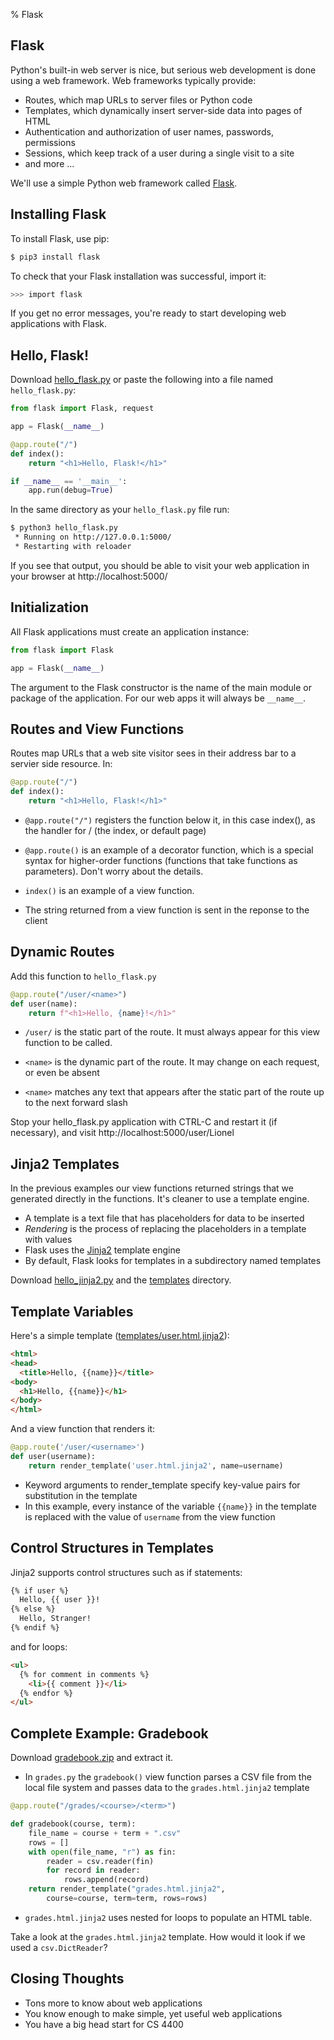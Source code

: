 % Flask

## Flask

Python's built-in web server is nice, but serious web development is done using a web framework. Web frameworks typically provide:

- Routes, which map URLs to server files or Python code
- Templates, which dynamically insert server-side data into pages of HTML
- Authentication and authorization of user names, passwords, permissions
- Sessions, which keep track of a user during a single visit to a site
- and more ...

We'll use a simple Python web framework called [Flask](http://flask.pocoo.org/).

## Installing Flask

To install Flask, use pip:

```sh
$ pip3 install flask
```

To check that your Flask installation was successful, import it:

```sh
>>> import flask
```

If you get no error messages, you're ready to start developing web applications with Flask.

## Hello, Flask!

Download [hello_flask.py](/code/python/web/hello_flask.py) or paste the following into a file named `hello_flask.py`:

```python
from flask import Flask, request

app = Flask(__name__)

@app.route("/")
def index():
    return "<h1>Hello, Flask!</h1>"

if __name__ == '__main__':
    app.run(debug=True)
```

In the same directory as your `hello_flask.py` file run:

```sh
$ python3 hello_flask.py
 * Running on http://127.0.0.1:5000/
 * Restarting with reloader
```

If you see that output, you should be able to visit your web application in your browser at http://localhost:5000/

## Initialization

All Flask applications must create an application instance:

```python
from flask import Flask

app = Flask(__name__)
```

The argument to the Flask constructor is the name of the main module or package of the application. For our web apps it will always be `__name__`.

## Routes and View Functions

Routes map URLs that a web site visitor sees in their address bar to a servier side resource. In:


```python
@app.route("/")
def index():
    return "<h1>Hello, Flask!</h1>"
```

- `@app.route("/")` registers the function below it, in this case index(), as the handler for / (the index, or default page)

- `@app.route()` is an example of a decorator function, which is a special syntax for higher-order functions (functions that take functions as parameters). Don't worry about the details.

- `index()` is an example of a view function.

- The string returned from a view function is sent in the reponse to the client

## Dynamic Routes

Add this function to `hello_flask.py`

```python
@app.route("/user/<name>")
def user(name):
    return f"<h1>Hello, {name}!</h1>"
```

- `/user/` is the static part of the route. It must always appear for this view function to be called.

- `<name>` is the dynamic part of the route. It may change on each request, or even be absent

- `<name>` matches any text that appears after the static part of the route up to the next forward slash

Stop your hello_flask.py application with CTRL-C and restart it (if necessary), and visit http://localhost:5000/user/Lionel

## Jinja2 Templates

In the previous examples our view functions returned strings that we generated directly in the functions. It's cleaner to use a template engine.

- A template is a text file that has placeholders for data to be inserted
- *Rendering* is the process of replacing the placeholders in a template with values
- Flask uses the [Jinja2](http://jinja.pocoo.org/) template engine
- By default, Flask looks for templates in a subdirectory named templates

Download [hello_jinja2.py](/code/python/web/hello_jinja2.py) and the [templates](/code/python/web/templates) directory.

## Template Variables

Here's a simple template ([templates/user.html.jinja2](/code/python/web/templates/user.html.jinja2)):

```html
<html>
<head>
  <title>Hello, {{name}}</title>
<body>
  <h1>Hello, {{name}}</h1>
</body>
</html>
```

And a view function that renders it:

```python
@app.route('/user/<username>')
def user(username):
    return render_template('user.html.jinja2', name=username)
```

- Keyword arguments to render_template specify key-value pairs for substitution in the template
- In this example, every instance of the variable `{{name}}` in the template is replaced with the value of `username` from the view function

## Control Structures in Templates

Jinja2 supports control structures such as if statements:

```html
{% if user %}
  Hello, {{ user }}!
{% else %}
  Hello, Stranger!
{% endif %}
```

and for loops:

```html
<ul>
  {% for comment in comments %}
    <li>{{ comment }}</li>
  {% endfor %}
</ul>
```

## Complete Example: Gradebook

Download [gradebook.zip](/code/python/web/gradebook.zip) and extract it.

- In `grades.py` the `gradebook()` view function parses a CSV file from the local file system and passes data to the `grades.html.jinja2` template

```python
@app.route("/grades/<course>/<term>")

def gradebook(course, term):
    file_name = course + term + ".csv"
    rows = []
    with open(file_name, "r") as fin:
        reader = csv.reader(fin)
        for record in reader:
            rows.append(record)
    return render_template("grades.html.jinja2",
        course=course, term=term, rows=rows)
```

- `grades.html.jinja2` uses nested for loops to populate an HTML table.

Take a look at the `grades.html.jinja2` template. How would it look if we used a `csv.DictReader`?

## Closing Thoughts

- Tons more to know about web applications
- You know enough to make simple, yet useful web applications
- You have a big head start for CS 4400
